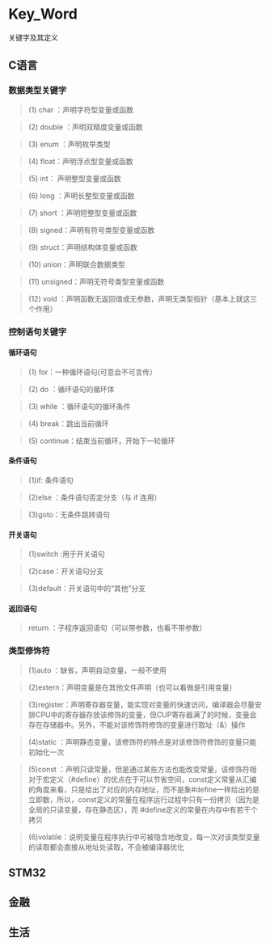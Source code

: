 
# Key_Word
关键字及其定义

## C语言

### 数据类型关键字
> (1) char ：声明字符型变量或函数

> (2) double ：声明双精度变量或函数

> (3) enum ：声明枚举类型

> (4) float：声明浮点型变量或函数

> (5) int： 声明整型变量或函数

> (6) long ：声明长整型变量或函数 

> (7) short ：声明短整型变量或函数 

> (8) signed：声明有符号类型变量或函数 

> (9) struct：声明结构体变量或函数 

> (10) union：声明联合数据类型 

> (11) unsigned：声明无符号类型变量或函数 

> (12) void ：声明函数无返回值或无参数，声明无类型指针（基本上就这三个作用）

### 控制语句关键字

#### 循环语句
> (1) for：一种循环语句(可意会不可言传） 

> (2) do ：循环语句的循环体 

> (3) while ：循环语句的循环条件 

> (4) break：跳出当前循环 

> (5) continue：结束当前循环，开始下一轮循环 

#### 条件语句
> (1)if: 条件语句 

> (2)else ：条件语句否定分支（与 if 连用） 

> (3)goto：无条件跳转语句 

#### 开关语句
> (1)switch :用于开关语句 

> (2)case：开关语句分支 

> (3)default：开关语句中的“其他”分支 

#### 返回语句
> return ：子程序返回语句（可以带参数，也看不带参数）

### 类型修饰符
> (1)auto ：缺省，声明自动变量，一般不使用 

> (2)extern：声明变量是在其他文件声明（也可以看做是引用变量） 

> (3)register：声明寄存器变量，能实现对变量的快速访问，编译器会尽量安排CPU中的寄存器存放该修饰的变量，但CUP寄存器满了的时候，变量会存在存储器中。另外，不能对该修饰符修饰的变量进行取址（&）操作

> (4)static ：声明静态变量，该修饰符的特点是对该修饰符修饰的变量只能初始化一次

> (5)const ：声明只读常量，但是通过某些方法也能改变常量，该修饰符相对于宏定义（#define）的优点在于可以节省空间，const定义常量从汇编的角度来看，只是给出了对应的内存地址，而不是象#define一样给出的是立即数，所以，const定义的常量在程序运行过程中只有一份拷贝（因为是全局的只读变量，存在静态区），而 #define定义的常量在内存中有若干个拷贝

> (6)volatile：说明变量在程序执行中可被隐含地改变，每一次对该类型变量的读取都会直接从地址处读取，不会被编译器优化




## STM32



## 金融

## 生活


